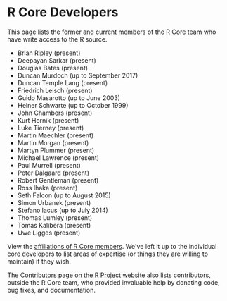 # R Core Developers

This page lists the former and current members of the R Core team who have write access to the R source.

  * Brian Ripley (present) 
  * Deepayan Sarkar (present) 
  * Douglas Bates (present) 
  * Duncan Murdoch (up to September 2017)
  * Duncan Temple Lang (present) 
  * Friedrich Leisch (present)
  * Guido Masarotto (up to June 2003)
  * Heiner Schwarte (up to October 1999)
  * John Chambers (present)
  * Kurt Hornik (present)
  * Luke Tierney (present)
  * Martin Maechler (present)
  * Martin Morgan (present)
  * Martyn Plummer (present)
  * Michael Lawrence (present)
  * Paul Murrell (present)
  * Peter Dalgaard (present)
  * Robert Gentleman (present)
  * Ross Ihaka (present)
  * Seth Falcon (up to August 2015)
  * Simon Urbanek (present)
  * Stefano lacus (up to July 2014)
  * Thomas Lumley (present)
  * Tomas Kalibera (present)
  * Uwe Ligges (present)

View the [affiliations of R Core members](). We've left it up to the individual core developers to list areas of expertise (or things they are willing to maintain) if they wish.
<!-- TODO add URL to bios, perhaps on the R project website -->

The [Contributors page on the R Project website](https://www.r-project.org/contributors.html) also lists contributors, outside the R Core team, who provided invaluable help by donating code, bug fixes, and documentation.
